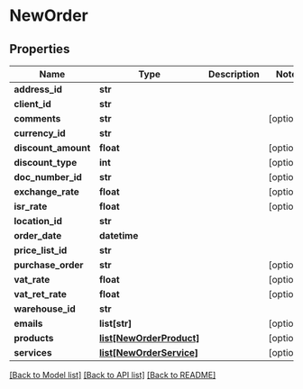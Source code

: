 # NewOrder

## Properties
Name | Type | Description | Notes
------------ | ------------- | ------------- | -------------
**address_id** | **str** |  | 
**client_id** | **str** |  | 
**comments** | **str** |  | [optional] 
**currency_id** | **str** |  | 
**discount_amount** | **float** |  | [optional] 
**discount_type** | **int** |  | [optional] 
**doc_number_id** | **str** |  | [optional] 
**exchange_rate** | **float** |  | [optional] 
**isr_rate** | **float** |  | [optional] 
**location_id** | **str** |  | 
**order_date** | **datetime** |  | 
**price_list_id** | **str** |  | 
**purchase_order** | **str** |  | [optional] 
**vat_rate** | **float** |  | [optional] 
**vat_ret_rate** | **float** |  | [optional] 
**warehouse_id** | **str** |  | 
**emails** | **list[str]** |  | [optional] 
**products** | [**list[NewOrderProduct]**](NewOrderProduct.md) |  | [optional] 
**services** | [**list[NewOrderService]**](NewOrderService.md) |  | [optional] 

[[Back to Model list]](../README.md#documentation-for-models) [[Back to API list]](../README.md#documentation-for-api-endpoints) [[Back to README]](../README.md)


